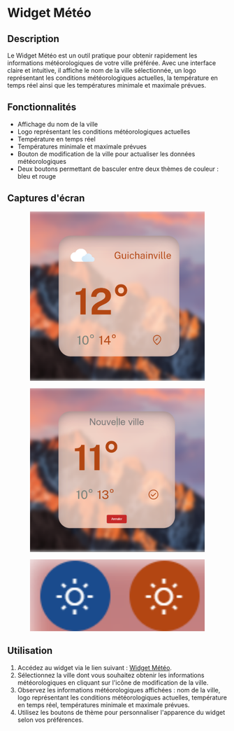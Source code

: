 # Widget Météo

## Description
Le Widget Météo est un outil pratique pour obtenir rapidement les informations météorologiques de votre ville préférée. Avec une interface claire et intuitive, il affiche le nom de la ville sélectionnée, un logo représentant les conditions météorologiques actuelles, la température en temps réel ainsi que les températures minimale et maximale prévues.

## Fonctionnalités
- Affichage du nom de la ville
- Logo représentant les conditions météorologiques actuelles
- Température en temps réel
- Températures minimale et maximale prévues
- Bouton de modification de la ville pour actualiser les données météorologiques
- Deux boutons permettant de basculer entre deux thèmes de couleur : bleu et rouge

## Captures d'écran
<p align="center">
  <img src="src/assets/widgetMétéo.png" width="400" alt="Widget Météo">
</p>
<p align="center">
  <img src="src/assets/nouvelleVille.png" width="400" alt="Modification de la ville">
</p>
<p align="center">
  <img src="src/assets/ChangementTheme.png" width="400" alt="Changement de thème">
</p>

## Utilisation
1. Accédez au widget via le lien suivant : [Widget Météo](https://app-widget-git-main-maxime-camaille.vercel.app/).
2. Sélectionnez la ville dont vous souhaitez obtenir les informations météorologiques en cliquant sur l'icône de modification de la ville.
3. Observez les informations météorologiques affichées : nom de la ville, logo représentant les conditions météorologiques actuelles, température en temps réel, températures minimale et maximale prévues.
4. Utilisez les boutons de thème pour personnaliser l'apparence du widget selon vos préférences.

